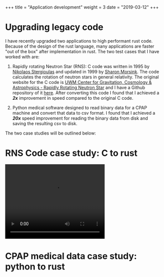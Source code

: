 +++
title = "Application development"
weight = 3
date = "2019-03-12"
+++

# Upgrading legacy code
I have recently upgraded two applications to high performant rust code. Because of the design of the rust language, many applications are faster "out of the box" after implementation in rust. The two test cases that I have worked with are:

1. Rapidly rotating Neutron Star (RNS): C code was written in 1995 by <a href="
http://www.astro.auth.gr/~niksterg/" target="_blank">Nikolaos
Stergioulas</a> and updated in 1999 by <a href="
https://apps.ualberta.ca/directory/person/morsink" target="_blank">Sharon Morsink</a>. The code calculates the rotation of neutron stars in general relativity. The original website for the C code is <a href="http://www.gravity.phys.uwm.edu/rns/" target="_blank">UWM Center for Gravitation, Cosmology & Astrophysics - Rapidly Rotating Neutron Star</a> and I have a Github repository of it <a href="https://github.com/pauleaster/rns.v2.0" target="_blank">here</a>. After converting this code I found that I achieved a ***2x*** improvement in speed compared to the original C code.

2. Python medical software designed to read binary data for a CPAP machine and convert that data to csv format. I found that I achieved a ***20x*** speed improvement for reading the binary data from disk and saving the resulting csv to disk.

The two case studies will be outlined below:

# RNS Code case study: C to rust
<video width="320" height="240" controls>
    <!-- <source src="/rns_c_version.ogg" type="video/ogg" playsinline> -->
    <!-- <source src="/rns_c_version.webm" type="video/webm" playsinline> -->
    <source src="/rns_c_version.mov" type="video/mov" playsinline>
    <source src="/rns_c_version.mp4" type="video/mp4" playsinline> 
Your browser does not support mov video tags.
</video>
<!-- <video width="320" height="240" controls>
  <source src="movie.mp4" type="video/mp4">
  <source src="movie.ogg" type="video/ogg">
Your browser does not support the video tag. -->
</video>

# CPAP medical data case study: python to rust

